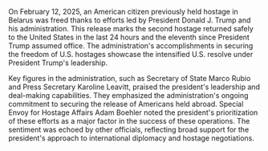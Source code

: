 On February 12, 2025, an American citizen previously held hostage in Belarus was freed thanks to efforts led by President Donald J. Trump and his administration. This release marks the second hostage returned safely to the United States in the last 24 hours and the eleventh since President Trump assumed office. The administration's accomplishments in securing the freedom of U.S. hostages showcase the intensified U.S. resolve under President Trump's leadership. 

Key figures in the administration, such as Secretary of State Marco Rubio and Press Secretary Karoline Leavitt, praised the president's leadership and deal-making capabilities. They emphasized the administration's ongoing commitment to securing the release of Americans held abroad. Special Envoy for Hostage Affairs Adam Boehler noted the president's prioritization of these efforts as a major factor in the success of these operations. The sentiment was echoed by other officials, reflecting broad support for the president's approach to international diplomacy and hostage negotiations.
